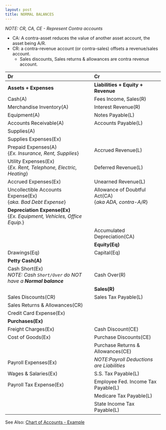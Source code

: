 ```yaml
---
layout: post
title: NORMAL BALANCES
---
```


*NOTE: CR, CA, CE - Represent Contra accounts*
- CA:  A contra-asset reduces the value of another asset account, the asset being A/R.
- CR:  a contra-revenue account (or contra-sales) offsets a revenue/sales account.
  - Sales discounts, Sales returns & allowances are contra revenue account.

| Dr | Cr |
|:-|:-|
|**Assets + Expenses**|**Liabilities + Equity + Revenue**|
|Cash(A)|Fees Income, Sales(R)| 
|Merchandise Inventory(A)|Interest Revenue(R)|
|Equipment(A)|Notes Payable(L)|
|Accounts Receivable(A)|Accounts Payable(L)|
|Supplies(A)||
|Supplies Expenses(Ex)||
|Prepaid Expenses(A)<br>{*Ex. Insurance, Rent, Supplies*}|Accrued Revenue(L)|
|Utility Expenses(Ex)<br>{*Ex. Rent, Telephone, Electric, Heating*}|Deferred Revenue(L)|
|Accrued Expenses(Ex)|Unearned Revenue(L)|
|Uncollectible Accounts Expense(Ex)<br>{*aka. Bad Debt Expense*}|Allowance of Doubtful Act(CA)<br>{*aka ADA, contra-A/R*}|
|**Depreciation Expense(Ex)**<br>{*Ex. Equipment, Vehicles, Office Equip.*}||
||Accumulated Depreciation(CA)|
||**Equity(Eq)**|
|Drawings(Eq)|Capital(Eq)|
|**Petty Cash(A)**||
|Cash Short(Ex)<br>*NOTE: Cash `Short/Over` do NOT have a **Normal balance***|Cash Over(R)|
||**Sales(R)**|
|Sales Discounts(CR)|Sales Tax Payable(L)|
|Sales Returns & Allowances(CR)||
|Credit Card Expense(Ex)||
|**Purchases(Ex)**||
|Freight Charges(Ex)|Cash Discount(CE)|
|Cost of Goods(Ex)|Purchase Discounts(CE)|
||Purchase Returns & Allowances(CE)|
|Payroll Expenses(Ex)|*NOTE:Payroll Deductions are Liabilities*|
|Wages & Salaries(Ex)|S.S. Tax Payable(L)|
|Payroll Tax Expense(Ex)|Employee Fed. Income Tax Payable(L)|
||Medicare Tax Payable(L)|
||State Income Tax Payable(L)|


See Also: [Chart of Accounts - Example](_posts/2024-04-27-chart-of-acts.md)
